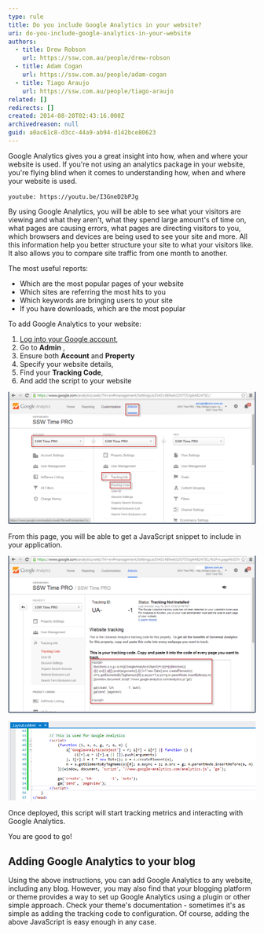 ```yaml
---
type: rule
title: Do you include Google Analytics in your website?
uri: do-you-include-google-analytics-in-your-website
authors:
  - title: Drew Robson
    url: https://ssw.com.au/people/drew-robson
  - title: Adam Cogan
    url: https://ssw.com.au/people/adam-cogan
  - title: Tiago Araujo
    url: https://ssw.com.au/people/tiago-araujo
related: []
redirects: []
created: 2014-08-20T02:43:16.000Z
archivedreason: null
guid: a0ac61c8-d3cc-44a9-ab94-d142bce80623
---
```

Google Analytics gives you a great insight into how, when and where your website is used. If you're not using an analytics package in your website, you're flying blind when it comes to understanding how, when and where your website is used.

<!--endintro-->

`youtube: https://youtu.be/I3GneD2bPJg`

By using Google Analytics, you will be able to see what your visitors are viewing and what they aren't, what they spend large amount's of time on, what pages are causing errors, what pages are directing visitors to you, which browsers and devices are being used to see your site and more. All this information help you better structure your site to what your visitors like. It also allows you to compare site traffic from one month to another.

The most useful reports:

* Which are the most popular pages of your website
* Which sites are referring the most hits to you
* Which keywords are bringing users to your site
* If you have downloads, which are the most popular

To add Google Analytics to your website:

1. [Log into your Google account](https://www.google.com/analytics), 
2. Go to **Admin** , 
3. Ensure both **Account**  and **Property**  
4. Specify your website details,
5. Find your **Tracking Code**, 
6. And add the script to your website

![Figure: Navigate to the Tracking Code property](/rules/do-you-include-google-analytics-in-your-website/tracking-code-property.png)

From this page, you will be able to get a JavaScript snippet to include in your application.

![Figure: Include this JavaScript in your web application](/rules/do-you-include-google-analytics-in-your-website/20-08-2014-3-30-55-PM-compressor.png)

![Figure: The JavaScript code in HTML](/rules/do-you-include-google-analytics-in-your-website/20-08-2014-10-53-15-AM-compressor.png)  

Once deployed, this script will start tracking metrics and interacting with Google Analytics. 

You are good to go!

## Adding Google Analytics to your blog

Using the above instructions, you can add Google Analytics to any website, including any blog. However, you may also find that your blogging platform or theme provides a way to set up Google Analytics using a plugin or other simple approach. Check your theme's documentation - sometimes it's as simple as adding the tracking code to configuration. Of course, adding the above JavaScript is easy enough in any case.

